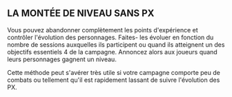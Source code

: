 ## LA MONTÉE DE NIVEAU SANS PX


Vous pouvez abandonner complètement les points
d'expérience et contrôler l'évolution des personnages. Faites-
les évoluer en fonction du nombre de sessions auxquelles ils
participent ou quand ils atteignent un des objectifs essentiels 4
de la campagne. Annoncez alors aux joueurs quand leurs
personnages gagnent un niveau.

Cette méthode peut s'avérer très utile si votre campagne
comporte peu de combats ou tellement qu'il est rapidement
lassant de suivre l'évolution des PX.
